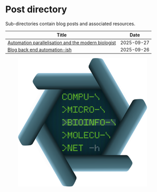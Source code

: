 # Post directory
Sub-directories contain blog posts and associated resources.

|Title|Date|
|---|---|
|[Automation parallelisation and the modern biologist](2025-09-27_Automation_parallelisation_and_the_modern_biologist) | 2025-09-27 |
|[Blog back end automation-ish](2025-09-26_Blog_back_end_automation-ish) | 2025-09-26 |

<figure>
  <img src="../Resources/logo.png"
    alt="compu-micro-bioinfo-molecu-net logo"
    style="height:400px; width:auto;">
  <figcaption>
    <em></em>
  </figcaption>
</figure>
